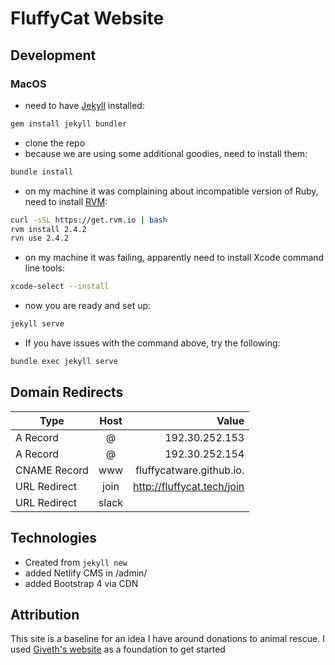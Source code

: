 # FluffyCat Website

## Development

### MacOS

* need to have [Jekyll](https://jekyllrb.com/) installed:

```bash
gem install jekyll bundler
```

* clone the repo
* because we are using some additional goodies, need to install them:

```bash
bundle install
```

* on my machine it was complaining about incompatible version of Ruby, need to install [RVM](https://rvm.io/rvm/install):

```bash
curl -sSL https://get.rvm.io | bash
rvm install 2.4.2
rvn use 2.4.2
```

* on my machine it was failing, apparently need to install Xcode command line tools:

```bash
xcode-select --install
```

* now you are ready and set up:

```bash
jekyll serve
```

* If you have issues with the command above, try the following:

```bash
bundle exec jekyll serve
```

## Domain Redirects

| Type          | Host          | Value                      |
| ------------- |:-------------:| --------------------------:|
| A Record      | @             | 192.30.252.153             |
| A Record      | @             | 192.30.252.154             |
| CNAME Record  | www           | fluffycatware.github.io.   |
| URL Redirect  | join          | http://fluffycat.tech/join |
| URL Redirect  | slack         | <custom join url>          |

## Technologies

* Created from ```jekyll new```
* added Netlify CMS in /admin/
* added Bootstrap 4 via CDN

## Attribution

This site is a baseline for an idea I have around donations to animal rescue. I used [Giveth's website](https://github.com/Giveth/website) as a foundation to get started